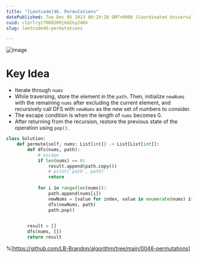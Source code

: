 ```yaml
---
title: "[Leetcode]46. Permutations"
datePublished: Tue Dec 05 2023 00:29:28 GMT+0000 (Coordinated Universal Time)
cuid: clprlryz7000209jkd2ky246k
slug: leetcode46-permutations

---
```


![image](https://github.com/LB-Brandon/algorithm/assets/84883277/65759e3b-dc5e-46e1-8387-08d4d32cc13f)

# Key Idea
- Iterate through `nums`
- While traversing, store the element in the `path`. Then, initialize `newNums` with the remaining `nums` after excluding the current element, and recursively call DFS with `newNums` as the new set of numbers to consider.
- The escape condition is when the length of `nums` becomes 0.
- After returning from the recursion, restore the previous state of the operation using `pop()`.

```python
class Solution:
    def permute(self, nums: List[int]) -> List[List[int]]:
        def dfs(nums, path):
            # escape
            if len(nums) == 0:
                result.append(path.copy())
                # print('path', path)
                return
        
            for i in range(len(nums)):
                path.append(nums[i])
                newNums = [value for index, value in enumerate(nums) if index != i]
                dfs(newNums, path)
                path.pop()
            

        result = []
        dfs(nums, [])
        return result
```
%[https://github.com/LB-Brandon/algorithm/tree/main/0046-permutations]